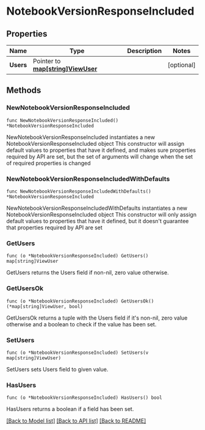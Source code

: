 # NotebookVersionResponseIncluded

## Properties

Name | Type | Description | Notes
------------ | ------------- | ------------- | -------------
**Users** | Pointer to [**map[string]ViewUser**](ViewUser.md) |  | [optional] 

## Methods

### NewNotebookVersionResponseIncluded

`func NewNotebookVersionResponseIncluded() *NotebookVersionResponseIncluded`

NewNotebookVersionResponseIncluded instantiates a new NotebookVersionResponseIncluded object
This constructor will assign default values to properties that have it defined,
and makes sure properties required by API are set, but the set of arguments
will change when the set of required properties is changed

### NewNotebookVersionResponseIncludedWithDefaults

`func NewNotebookVersionResponseIncludedWithDefaults() *NotebookVersionResponseIncluded`

NewNotebookVersionResponseIncludedWithDefaults instantiates a new NotebookVersionResponseIncluded object
This constructor will only assign default values to properties that have it defined,
but it doesn't guarantee that properties required by API are set

### GetUsers

`func (o *NotebookVersionResponseIncluded) GetUsers() map[string]ViewUser`

GetUsers returns the Users field if non-nil, zero value otherwise.

### GetUsersOk

`func (o *NotebookVersionResponseIncluded) GetUsersOk() (*map[string]ViewUser, bool)`

GetUsersOk returns a tuple with the Users field if it's non-nil, zero value otherwise
and a boolean to check if the value has been set.

### SetUsers

`func (o *NotebookVersionResponseIncluded) SetUsers(v map[string]ViewUser)`

SetUsers sets Users field to given value.

### HasUsers

`func (o *NotebookVersionResponseIncluded) HasUsers() bool`

HasUsers returns a boolean if a field has been set.


[[Back to Model list]](../README.md#documentation-for-models) [[Back to API list]](../README.md#documentation-for-api-endpoints) [[Back to README]](../README.md)


